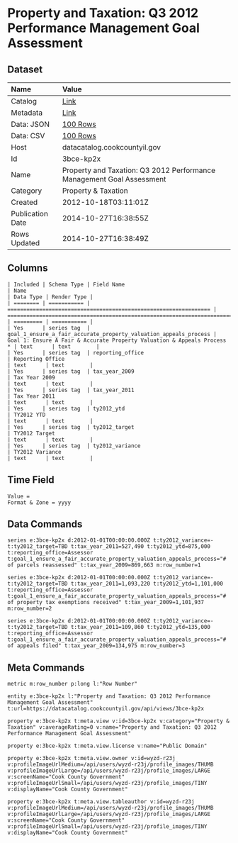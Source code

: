 # Property and Taxation: Q3 2012 Performance Management Goal Assessment

## Dataset

| Name | Value |
| :--- | :---- |
| Catalog | [Link](https://catalog.data.gov/dataset/property-and-taxation-q3-2012-performance-management-goal-assessment-d6592) |
| Metadata | [Link](https://datacatalog.cookcountyil.gov/api/views/3bce-kp2x) |
| Data: JSON | [100 Rows](https://datacatalog.cookcountyil.gov/api/views/3bce-kp2x/rows.json?max_rows=100) |
| Data: CSV | [100 Rows](https://datacatalog.cookcountyil.gov/api/views/3bce-kp2x/rows.csv?max_rows=100) |
| Host | datacatalog.cookcountyil.gov |
| Id | 3bce-kp2x |
| Name | Property and Taxation: Q3 2012 Performance Management Goal Assessment |
| Category | Property & Taxation |
| Created | 2012-10-18T03:11:01Z |
| Publication Date | 2014-10-27T16:38:55Z |
| Rows Updated | 2014-10-27T16:38:49Z |

## Columns

```ls
| Included | Schema Type | Field Name                                                       | Name                                                                    | Data Type | Render Type |
| ======== | =========== | ================================================================ | ======================================================================= | ========= | =========== |
| Yes      | series tag  | goal_1_ensure_a_fair_accurate_property_valuation_appeals_process | Goal 1: Ensure A Fair & Accurate Property Valuation & Appeals Process * | text      | text        |
| Yes      | series tag  | reporting_office                                                 | Reporting Office                                                        | text      | text        |
| Yes      | series tag  | tax_year_2009                                                    | Tax Year 2009                                                           | text      | text        |
| Yes      | series tag  | tax_year_2011                                                    | Tax Year 2011                                                           | text      | text        |
| Yes      | series tag  | ty2012_ytd                                                       | TY2012 YTD                                                              | text      | text        |
| Yes      | series tag  | ty2012_target                                                    | TY2012 Target                                                           | text      | text        |
| Yes      | series tag  | ty2012_variance                                                  | TY2012 Variance                                                         | text      | text        |
```

## Time Field

```ls
Value = 
Format & Zone = yyyy
```

## Data Commands

```ls
series e:3bce-kp2x d:2012-01-01T00:00:00.000Z t:ty2012_variance=- t:ty2012_target=TBD t:tax_year_2011=527,490 t:ty2012_ytd=875,000 t:reporting_office=Assessor t:goal_1_ensure_a_fair_accurate_property_valuation_appeals_process="# of parcels reassessed" t:tax_year_2009=869,663 m:row_number=1

series e:3bce-kp2x d:2012-01-01T00:00:00.000Z t:ty2012_variance=- t:ty2012_target=TBD t:tax_year_2011=1,093,220 t:ty2012_ytd=1,101,000 t:reporting_office=Assessor t:goal_1_ensure_a_fair_accurate_property_valuation_appeals_process="# of property tax exemptions received" t:tax_year_2009=1,101,937 m:row_number=2

series e:3bce-kp2x d:2012-01-01T00:00:00.000Z t:ty2012_variance=- t:ty2012_target=TBD t:tax_year_2011=109,860 t:ty2012_ytd=135,000 t:reporting_office=Assessor t:goal_1_ensure_a_fair_accurate_property_valuation_appeals_process="# of appeals filed" t:tax_year_2009=134,975 m:row_number=3
```

## Meta Commands

```ls
metric m:row_number p:long l:"Row Number"

entity e:3bce-kp2x l:"Property and Taxation: Q3 2012 Performance Management Goal Assessment" t:url=https://datacatalog.cookcountyil.gov/api/views/3bce-kp2x

property e:3bce-kp2x t:meta.view v:id=3bce-kp2x v:category="Property & Taxation" v:averageRating=0 v:name="Property and Taxation: Q3 2012 Performance Management Goal Assessment"

property e:3bce-kp2x t:meta.view.license v:name="Public Domain"

property e:3bce-kp2x t:meta.view.owner v:id=wyzd-r23j v:profileImageUrlMedium=/api/users/wyzd-r23j/profile_images/THUMB v:profileImageUrlLarge=/api/users/wyzd-r23j/profile_images/LARGE v:screenName="Cook County Government" v:profileImageUrlSmall=/api/users/wyzd-r23j/profile_images/TINY v:displayName="Cook County Government"

property e:3bce-kp2x t:meta.view.tableauthor v:id=wyzd-r23j v:profileImageUrlMedium=/api/users/wyzd-r23j/profile_images/THUMB v:profileImageUrlLarge=/api/users/wyzd-r23j/profile_images/LARGE v:screenName="Cook County Government" v:profileImageUrlSmall=/api/users/wyzd-r23j/profile_images/TINY v:displayName="Cook County Government"
```
